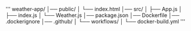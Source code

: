 '''
weather-app/
│── public/
│    └── index.html
│── src/
│    ├── App.js
│    ├── index.js
│    └── Weather.js
│── package.json
│── Dockerfile
│── .dockerignore
│── .github/
│    └── workflows/
│         └── docker-build.yml
'''

